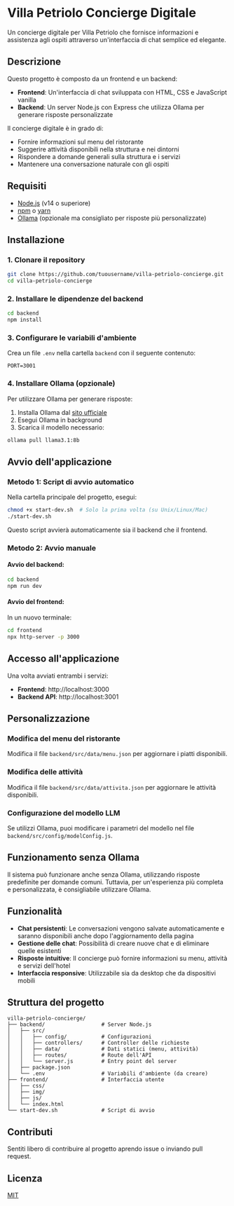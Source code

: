 # Villa Petriolo Concierge Digitale

Un concierge digitale per Villa Petriolo che fornisce informazioni e assistenza agli ospiti attraverso un'interfaccia di chat semplice ed elegante.

## Descrizione

Questo progetto è composto da un frontend e un backend:
- **Frontend**: Un'interfaccia di chat sviluppata con HTML, CSS e JavaScript vanilla
- **Backend**: Un server Node.js con Express che utilizza Ollama per generare risposte personalizzate

Il concierge digitale è in grado di:
- Fornire informazioni sul menu del ristorante
- Suggerire attività disponibili nella struttura e nei dintorni
- Rispondere a domande generali sulla struttura e i servizi
- Mantenere una conversazione naturale con gli ospiti

## Requisiti

- [Node.js](https://nodejs.org/) (v14 o superiore)
- [npm](https://www.npmjs.com/) o [yarn](https://yarnpkg.com/)
- [Ollama](https://ollama.ai/) (opzionale ma consigliato per risposte più personalizzate)

## Installazione

### 1. Clonare il repository

```bash
git clone https://github.com/tuousername/villa-petriolo-concierge.git
cd villa-petriolo-concierge
```

### 2. Installare le dipendenze del backend

```bash
cd backend
npm install
```

### 3. Configurare le variabili d'ambiente

Crea un file `.env` nella cartella `backend` con il seguente contenuto:

```
PORT=3001
```

### 4. Installare Ollama (opzionale)

Per utilizzare Ollama per generare risposte:

1. Installa Ollama dal [sito ufficiale](https://ollama.ai/)
2. Esegui Ollama in background
3. Scarica il modello necessario:

```bash
ollama pull llama3.1:8b
```

## Avvio dell'applicazione

### Metodo 1: Script di avvio automatico

Nella cartella principale del progetto, esegui:

```bash
chmod +x start-dev.sh  # Solo la prima volta (su Unix/Linux/Mac)
./start-dev.sh
```

Questo script avvierà automaticamente sia il backend che il frontend.

### Metodo 2: Avvio manuale

#### Avvio del backend:

```bash
cd backend
npm run dev
```

#### Avvio del frontend:

In un nuovo terminale:

```bash
cd frontend
npx http-server -p 3000
```

## Accesso all'applicazione

Una volta avviati entrambi i servizi:

- **Frontend**: http://localhost:3000
- **Backend API**: http://localhost:3001

## Personalizzazione

### Modifica del menu del ristorante

Modifica il file `backend/src/data/menu.json` per aggiornare i piatti disponibili.

### Modifica delle attività

Modifica il file `backend/src/data/attivita.json` per aggiornare le attività disponibili.

### Configurazione del modello LLM

Se utilizzi Ollama, puoi modificare i parametri del modello nel file `backend/src/config/modelConfig.js`.

## Funzionamento senza Ollama

Il sistema può funzionare anche senza Ollama, utilizzando risposte predefinite per domande comuni. Tuttavia, per un'esperienza più completa e personalizzata, è consigliabile utilizzare Ollama.

## Funzionalità

- **Chat persistenti**: Le conversazioni vengono salvate automaticamente e saranno disponibili anche dopo l'aggiornamento della pagina
- **Gestione delle chat**: Possibilità di creare nuove chat e di eliminare quelle esistenti
- **Risposte intuitive**: Il concierge può fornire informazioni su menu, attività e servizi dell'hotel
- **Interfaccia responsive**: Utilizzabile sia da desktop che da dispositivi mobili

## Struttura del progetto

```
villa-petriolo-concierge/
├── backend/                  # Server Node.js
│   ├── src/
│   │   ├── config/           # Configurazioni
│   │   ├── controllers/      # Controller delle richieste
│   │   ├── data/             # Dati statici (menu, attività)
│   │   ├── routes/           # Route dell'API
│   │   └── server.js         # Entry point del server
│   ├── package.json
│   └── .env                  # Variabili d'ambiente (da creare)
├── frontend/                 # Interfaccia utente
│   ├── css/
│   ├── img/
│   ├── js/
│   └── index.html
└── start-dev.sh              # Script di avvio
```

## Contributi

Sentiti libero di contribuire al progetto aprendo issue o inviando pull request.

## Licenza

[MIT](LICENSE)